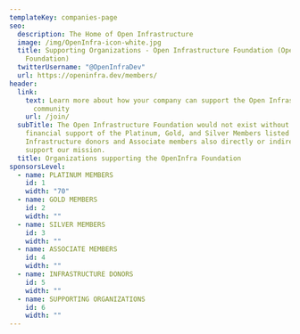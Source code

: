 ```yaml
---
templateKey: companies-page
seo:
  description: The Home of Open Infrastructure
  image: /img/OpenInfra-icon-white.jpg
  title: Supporting Organizations - Open Infrastructure Foundation (OpenInfra
    Foundation)
  twitterUsername: "@OpenInfraDev"
  url: https://openinfra.dev/members/
header:
  link:
    text: Learn more about how your company can support the Open Infrastructure
      community
    url: /join/
  subTitle: The Open Infrastructure Foundation would not exist without the
    financial support of the Platinum, Gold, and Silver Members listed below.
    Infrastructure donors and Associate members also directly or indirectly
    support our mission.
  title: Organizations supporting the OpenInfra Foundation
sponsorsLevel:
  - name: PLATINUM MEMBERS
    id: 1
    width: "70"
  - name: GOLD MEMBERS
    id: 2
    width: ""
  - name: SILVER MEMBERS
    id: 3
    width: ""
  - name: ASSOCIATE MEMBERS
    id: 4
    width: ""
  - name: INFRASTRUCTURE DONORS
    id: 5
    width: ""
  - name: SUPPORTING ORGANIZATIONS
    id: 6
    width: ""
---
```

